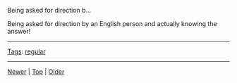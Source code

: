 <!--
title: Being asked for direction by an English person and actually knowing the answer!
date: 2020-06-28T14:57:48.956Z
tags: regular
-->










Being asked for direction b...
<p>Being asked for direction by an English person and actually knowing the answer!</p>

<!--BOTTOM-POST-NAVIGATION-->
---

[Tags](tags.md): [regular](tag-regular.md)

---

[Newer](110548166627.md) | [Top](index.md) | [Older](111072547477.md)